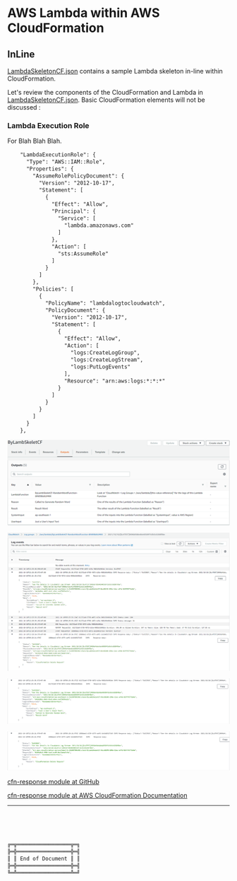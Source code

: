 # AWS Lambda within AWS CloudFormation

## InLine

[LambdaSkeletonCF.json](LambdaSkeletonCF.json) contains a sample Lambda skeleton in-line within CloudFormation.

Let's review the components of the CloudFormation and Lambda in [LambdaSkeletonCF.json](LambdaSkeletonCF.json). Basic CloudFormation elements will not be discussed :














### Lambda Execution Role

For Blah Blah Blah.

```
    "LambdaExecutionRole": {
      "Type": "AWS::IAM::Role",
      "Properties": {
        "AssumeRolePolicyDocument": {
          "Version": "2012-10-17",
          "Statement": [
            {
              "Effect": "Allow",
              "Principal": {
                "Service": [
                  "lambda.amazonaws.com"
                ]
              },
              "Action": [
                "sts:AssumeRole"
              ]
            }
          ]
        },
        "Policies": [
          {
            "PolicyName": "lambdalogtocloudwatch",
            "PolicyDocument": {
              "Version": "2012-10-17",
              "Statement": [
                {
                  "Effect": "Allow",
                  "Action": [
                    "logs:CreateLogGroup",
                    "logs:CreateLogStream",
                    "logs:PutLogEvents"
                  ],
                  "Resource": "arn:aws:logs:*:*:*"
                }
              ]
            }
          }
        ]
      }
    },
```


![CloudFormation Outputs](CloudFormationOutputs.png)


![CloudWatch's Log Groups](CloudWatchLogGroups.png)


![CloudWatch Log on CloudFormation's Call to the Lambda Function](CloudWatchLogCloudFormationCall.png)


![CloudWatch Log up on CloudFormation's Deletion](CloudWatchLogCloudFormationDelete.png)



[cfn-response module at GitHub](https://github.com/awsdocs/aws-cloudformation-user-guide/blob/main/doc_source/cfn-lambda-function-code-cfnresponsemodule.md)





[cfn-response module at AWS CloudFormation Documentation](https://docs.aws.amazon.com/AWSCloudFormation/latest/UserGuide/cfn-lambda-function-code-cfnresponsemodule.html)












***

<br><br><br>
```
╔═╦═════════════════╦═╗
╠═╬═════════════════╬═╣
║ ║ End of Document ║ ║
╠═╬═════════════════╬═╣
╚═╩═════════════════╩═╝
```
<br><br><br>


